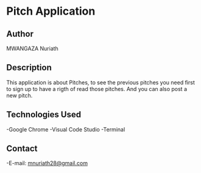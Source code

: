 # Pitch Application

## Author

 MWANGAZA Nuriath

## Description

This application is about Pitches, to see the previous pitches you need first to sign up to have a rigth of read those pitches. And you can also post a new pitch.

## Technologies Used

-Google Chrome
-Visual Code Studio
-Terminal

## Contact

-E-mail: mnuriath28@gmail.com
